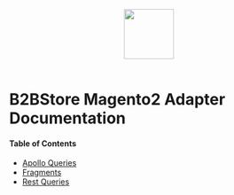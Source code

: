 <div align="center">
    <img src="https://raw.githubusercontent.com/orienteed/b2bstore/166e449111bb3c87d78999d7ebe33ff3b5be08cc/app/packages/extensions/images/B2BStoreLogo.svg" width="" height="90">
</div>

</br>

# B2BStore Magento2 Adapter Documentation

#### Table of Contents

-   [Apollo Queries](/src/docs/apolloQueries)
-   [Fragments](/src/docs/fragments)
-   [Rest Queries](/src/docs/restQueries)
